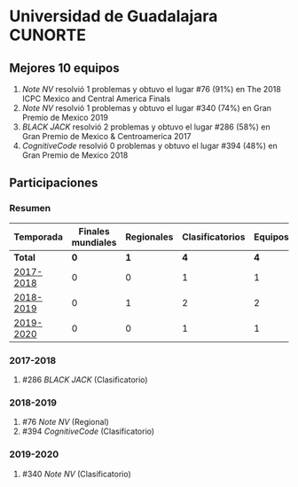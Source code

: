 # Universidad de Guadalajara CUNORTE

## Mejores 10 equipos

1. _Note NV_ resolvió 1 problemas y obtuvo el lugar #76 (91%) en The 2018 ICPC Mexico and Central America Finals
1. _Note NV_ resolvió 1 problemas y obtuvo el lugar #340 (74%) en Gran Premio de Mexico 2019
1. _BLACK JACK_ resolvió 2 problemas y obtuvo el lugar #286 (58%) en Gran Premio de Mexico & Centroamerica 2017
1. _CognitiveCode_ resolvió 0 problemas y obtuvo el lugar #394 (48%) en Gran Premio de Mexico 2018

## Participaciones

### Resumen

| Temporada | Finales mundiales | Regionales | Clasificatorios | Equipos |
| --- | --- | --- | --- | --- |
| **Total** | **0** | **1** | **4** | **4** |
| [2017-2018](#2017-2018) | 0 | 0 | 1 | 1 |
| [2018-2019](#2018-2019) | 0 | 1 | 2 | 2 |
| [2019-2020](#2019-2020) | 0 | 0 | 1 | 1 |

### 2017-2018

1. #286 _BLACK JACK_ (Clasificatorio)

### 2018-2019

1. #76 _Note NV_ (Regional)
1. #394 _CognitiveCode_ (Clasificatorio)

### 2019-2020

1. #340 _Note NV_ (Clasificatorio)



